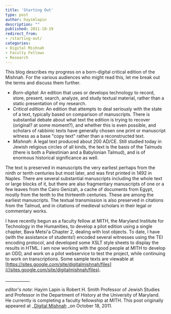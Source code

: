 ```yaml
---
title: 'Starting Out'
type: post
author: hayimlapin
description: ""
published: 2011-10-19
redirect_from: 
- /starting-out/
categories:
- Digital Mishnah
- Faculty Fellows
- Research
---
```

This blog describes my progress on a born-digital critical edition of the Mishnah. For the various audiences who might read this, let me break out the terms and discuss them further.

- _Born-digital_: An edition that uses or develops technology to record, store, present, search, analyze, and study textual material, rather than a static presentation of my research.
- _Critical edition_: An edition that attempts to deal seriously with the state of a text, typically based on comparison of manuscripts. There is substantial debate about what text the edition is trying to recover (original? at some moment?), and whether this is even possible, and scholars of rabbinic texts have generally chosen one print or manuscript witness as a base "copy text" rather than a reconstructed text.
- _Mishnah_: A legal text produced about 200 AD/CE. Still studied today in Jewish religious circles of all kinds, the text is the basis of the Talmuds (there is both a Palestinian and a Babylonian Talmud), and is of enormous historical significance as well.

The text is preserved in manuscripts the very earliest perhaps from the ninth or tenth centuries but most later, and was first printed in 1492 in Naples. There are several substantial manuscripts including the whole text or large blocks of it, but there are also fragmentary manuscripts of one or a few leaves from the Cairo Genizah, a cache of documents from Egypt, mostly from the tenth to the thirteenth centuries. These are among the earliest manuscripts. The textual transmission is also preserved in citations from the Talmud, and in citations of medieval scholars in their legal or commentary works.

I have recently begun as a faculty fellow at MITH, the Maryland Institute for Technology in the Humanities, to develop a pilot edition using a single chapter, Bava Metsi'a Chapter 2, dealing with lost objects. To date, I have (with the assistance of students!) encoded several witnesses using the TEI encoding protocol, and developed some XSLT style sheets to display the results in HTML. I am now working with the good people at MITH to develop an ODD, and work on a pilot webservice to test the project, while continuing to work on transcriptions. Some sample texts are viewable at [https://sites.google.com/site/digitalmishnah/files](//sites.google.com/site/digitalmishnah/files).

\_\_\_\_\_\_\_\_\_\_\_\_

_editor's note_: Hayim Lapin is Robert H. Smith Professor of Jewish Studies and Professor in the Department of History at the University of Maryland. He currently is completing a faculty fellowship at MITH. This post originally appeared at \_[Digital Mishnah](http://www.digitalmishnah.org/uncategorized/starting-out/) \_on October 18, 2011.
